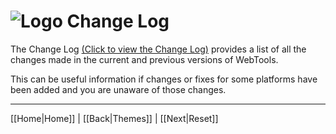# ![Logo](https://github.com/ukdtom/WebTools.bundle/blob/master/Wiki/WebTools/Logos/WebTools-48x48.png) Change Log 

The Change Log [(Click to view the Change Log)](https://github.com/ukdtom/WebTools.bundle/wiki/ChangeLog) provides a list of all the changes made in the current and previous versions of WebTools.

This can be useful information if changes or fixes for some platforms have been added and you are unaware of those changes.

***

[[Home|Home]] | [[Back|Themes]] | [[Next|Reset]]